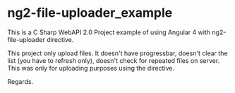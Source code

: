 # ng2-file-uploader_example

This is a C Sharp WebAPI 2.0 Project example of using Angular 4 with ng2-file-uploader directive.

This project only upload files. It doesn't have progressbar, doesn't clear the list (you have to refresh only), doesn't check for repeated files on server.
This was only for uploading purposes using the directive.

Regards.
